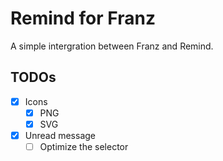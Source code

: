# Remind for Franz

A simple intergration between Franz and Remind.

## TODOs
- [x] Icons
  - [x] PNG
  - [x] SVG
- [x] Unread message
  - [ ] Optimize the selector